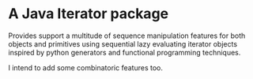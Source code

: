# A Java Iterator package

Provides support a multitude of sequence manipulation features for both objects and primitives using sequential 
lazy evaluating iterator objects inspired by python generators and functional programming techniques.

I intend to add some combinatoric features too.
